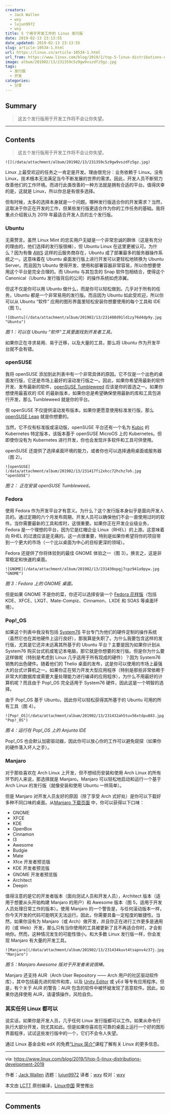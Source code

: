 ```yaml
---
creators:
  - Jack Wallen
  - wxy
  - lujun9972
  - wxy
title: 5 个用于开发工作的 Linux 发行版
date: 2019-02-13 23:13:55
date_updated: 2019-02-13 23:13:55
slug: article-10534-1.html
url: https://linux.cn/article-10534-1.html
url_from: https://www.linux.com/blog/2019/1/top-5-linux-distributions-development-2019
image: album/201902/13/231359c5z9gw9vszdfz5gz.jpg
tags:
  - 发行版
  - 开发
categories:
  - 分享
---
```


## Summary

> 这五个发行版用于开发工作将不会让你失望。

***

<!-- more -->

## Contents

> 
> 这五个发行版用于开发工作将不会让你失望。
> 
> 
> 

`![](/data/attachment/album/201902/13/231359c5z9gw9vszdfz5gz.jpg)`

Linux 上最受欢迎的任务之一肯定是开发。理由很充分：业务依赖于 Linux。没有 Linux，技术根本无法满足当今不断发展的世界的需求。因此，开发人员不断努力改善他们的工作环境。而进行此类改善的一种方法就是拥有合适的平台。值得庆幸的是，这就是 Linux，所以你总是有很多选择。

但有时候，太多的选择本身就是一个问题。哪种发行版适合你的开发需求？当然，这取决于你正在开发的工作，但某些发行版更适合作为你的工作任务的基础。我将重点介绍我认为 2019 年最适合开发人员的五个发行版。

### Ubuntu

无需赘言。虽然 Linux Mint 的忠实用户无疑是一个非常忠诚的群体（这是有充分的理由的，他们选择的发行版很棒），但 Ubuntu Linux 在这里更被认可。为什么？因为有像 [AWS](https://aws.amazon.com/) 这样的云服务商存在，Ubuntu 成了部署最多的服务器操作系统之一。这意味着在 Ubuntu 桌面发行版上进行开发可以更轻松地转换为 Ubuntu Server。而且因为 Ubuntu 使得开发、使用和部署容器非常容易，所以你想要使用这个平台是完全合理的。而 Ubuntu 与其包含的 Snap 软件包相结合，使得这个 Canonical（Ubuntu 发行版背后的公司）的操作系统如虎添翼。

但这不仅是你可以用 Ubuntu 做什么，而是你可以轻松做到。几乎对于所有的任务，Ubuntu 都是一个非常易用的发行版。而且因为 Ubuntu 如此受欢迎，所以你可以从 Ubuntu “软件” 应用的图形界面里轻松安装你想要使用的每个工具和 IDE（图 1）。

`![Ubuntu](/data/attachment/album/201902/13/231408d91ld1zy76d4dp9y.jpg "Ubuntu")`

*图 1：可以在 Ubuntu “软件”工具里面找到开发者工具。*

如果你正在寻求易用、易于迁移，以及大量的工具，那么将 Ubuntu 作为开发平台就不会有错。

### openSUSE

我将 openSUSE 添加到此列表中有一个非常具体的原因。它不仅是一个出色的桌面发行版，它还是市场上最好的滚动发行版之一。因此，如果你希望用最新的软件开发、发布最新的软件，[openSUSE Tumbleweed](https://en.opensuse.org/Portal:Tumbleweed) 应该是你的首选之一。如果你想使用最喜欢的 IDE 的最新版本，如果你总是希望确保使用最新的库和工具包进行开发，那么 Tumbleweed 就是你的平台。

但 openSUSE 不仅提供滚动发布版本。如果你更愿意使用标准发行版，那么 [openSUSE Leap](https://en.opensuse.org/Portal:Leap) 就是你想要的。

当然，它不仅有标准版或滚动版，openSUSE 平台还有一个名为 [Kubic](https://software.opensuse.org/distributions/tumbleweed) 的 Kubernetes 特定版本，该版本基于 openSUSE MicroOS 上的 Kubernetes。但即使你没有为 Kubernetes 进行开发，你也会发现许多软件和工具可供使用。

openSUSE 还提供了选择桌面环境的能力，或者你也可以选择通用桌面或服务器（图 2）。

`![openSUSE](/data/attachment/album/201902/13/231417fi2xhcc72hchz7oh.jpg "openSUSE")`

*图 2： 正在安装 openSUSE Tumbleweed。*

### Fedora

使用 Fedora 作为开发平台才有意义。为什么？这个发行版本身似乎是面向开发人员的。通过定期的六个月发布周期，开发人员可以确保他们不会一直使用过时的软件。当你需要最新的工具和库时，这很重要。如果你正在开发企业级业务，Fedora 是一个理想的平台，因为它是红帽企业 Linux（RHEL）的上游。这意味着向 RHEL 的过渡应该是无痛的。这一点很重要，特别是如果你希望将你的项目带到一个更大的市场（一个比以桌面为中心的目标更深的领域）。

Fedora 还提供了你将体验到的最佳 GNOME 体验之一（图 3）。换言之，这是非常稳定和快速的桌面。

`![GNOME](/data/attachment/album/201902/13/231430opgj7cpz941a9pyw.jpg "GNOME")`

*图 3：Fedora 上的 GNOME 桌面。*

但是如果 GNOME 不是你的菜，你还可以选择安装一个 [Fedora 花样版](https://spins.fedoraproject.org/)（包括 KDE、XFCE、LXQT、Mate-Compiz、Cinnamon、LXDE 和 SOAS 等桌面环境）。

### Pop!\_OS

如果这个列表中我没有包括 [System76](https://system76.com/) 平台专门为他们的硬件定制的操作系统（虽然它也在其他硬件上运行良好），那我算是失职了。为什么我要包含这样的发行版，尤其是它还并未远离其所基于的 Ubuntu 平台？主要是因为如果你计划从 System76 购买台式机或笔记本电脑，那它就是你想要的发行版。但是你为什么要这样做呢（特别是考虑到 Linux 几乎适用于所有现成的硬件）？因为 System76 销售的出色硬件。随着他们的 Thelio 桌面的发布，这是你可以使用的市场上最强大的台式计算机之一。如果你正在努力开发大型应用程序（特别是那些非常依赖于非常大的数据库或需要大量处理能力进行编译的应用程序），为什么不用最好的计算机呢？而且由于 Pop!\_OS 完全适用于 System76 硬件，因此这是一个明智的选择。

由于 Pop!\_OS 基于 Ubuntu，因此你可以轻松获得其所基于的 Ubuntu 可用的所有工具（图 4）。

`![Pop!_OS](/data/attachment/album/201902/13/231432ah5tuv56xtdpu883.jpg "Pop!_OS")`

*图 4：运行在 Pop!\_OS 上的 Anjunta IDE*

Pop!\_OS 也会默认加密驱动器，因此你可以放心你的工作可以避免窥探（如果你的硬件落入坏人之手）。

### Manjaro

对于那些喜欢在 Arch Linux 上开发，但不想经历安装和使用 Arch Linux 的所有环节的人来说，那选择就是 Manjaro。Manjaro 可以轻松地启动和运行一个基于 Arch Linux 的发行版（就像安装和使用 Ubuntu 一样简单）。

但是 Manjaro 对开发人员友好的原因（除了享受 Arch 式好处）是你可以下载好多种不同口味的桌面。从[Manjaro 下载页面](https://manjaro.org/download/) 中，你可以获得以下口味：

* GNOME
* XFCE
* KDE
* OpenBox
* Cinnamon
* I3
* Awesome
* Budgie
* Mate
* Xfce 开发者预览版
* KDE 开发者预览版
* GNOME 开发者预览版
* Architect
* Deepin

值得注意的是它的开发者版本（面向测试人员和开发人员），Architect 版本（适用于想要从头开始构建 Manjaro 的用户）和 Awesome 版本（图 5，适用于开发人员处理日常工作的版本）。使用 Manjaro 的一个警告是，与任何滚动版本一样，你今天开发的代码可能明天无法运行。因此，你需要具备一定程度的敏捷性。当然，如果你没有为 Manjaro（或 Arch）做开发，并且你正在进行工作更多是通用的（或 Web）开发，那么只有当你使用的工具被更新了且不再适合你时，才会影响你。然而，这种情况发生的可能性很小。和大多数 Linux 发行版一样，你会发现 Manjaro 有大量的开发工具。

`![Manjaro](/data/attachment/album/201902/13/231434kuvt4tsapnv4z37j.jpg "Manjaro")`

*图 5：Manjaro Awesome 版对于开发者来说很棒。*

Manjaro 还支持 AUR（Arch User Repository —— Arch 用户的社区驱动软件库），其中包括最先进的软件和库，以及 [Unity Editor](https://unity3d.com/unity/editor) 或 yEd 等专有应用程序。但是，有个关于 AUR 的警告：AUR 包含的软件中被怀疑发现了恶意软件。因此，如果你选择使用 AUR，请谨慎操作，风险自负。

### 其实任何 Linux 都可以

说实话，如果你是开发人员，几乎任何 Linux 发行版都可以工作。如果从命令行执行大部分开发，则尤其如此。但是如果你喜欢在可靠的桌面上运行一个好的图形界面程序，试试这些发行版中的一个，它们不会令人失望。

通过 Linux 基金会和 edX 的免费[“Linux 简介”](https://training.linuxfoundation.org/linux-courses/system-administration-training/introduction-to-linux)课程了解有关 Linux 的更多信息。

---

via: <https://www.linux.com/blog/2019/1/top-5-linux-distributions-development-2019>

作者：[Jack Wallen](https://www.linux.com/users/jlwallen) 选题：[lujun9972](https://github.com/lujun9972) 译者：[wxy](https://github.com/wxy) 校对：[wxy](https://github.com/wxy)

本文由 [LCTT](https://github.com/LCTT/TranslateProject) 原创编译，[Linux中国](https://linux.cn/) 荣誉推出

***

## Comments
